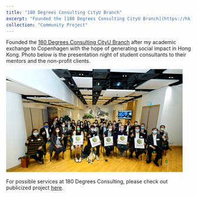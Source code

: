 ```yaml
---
title: "180 Degrees Consulting CityU Branch"
excerpt: "Founded the [180 Degrees Consulting CityU Branch](https://hk.linkedin.com/company/180dc-cityu)</br>Other projects to be uploaded after PhD application" 
collection: "Community Project"
---
```


Founded the [180 Degrees Consulting CityU Branch](https://hk.linkedin.com/company/180dc-cityu) after my academic exchange to Copenhagen with the hope of generating social impact in Hong Kong. Photo below is the presentation night of student consultants to their mentors and the non-profit clients.

<img src='/images/test.png'>

For possible services at 180 Degrees Consulting, please check out publicized project [here](). 
